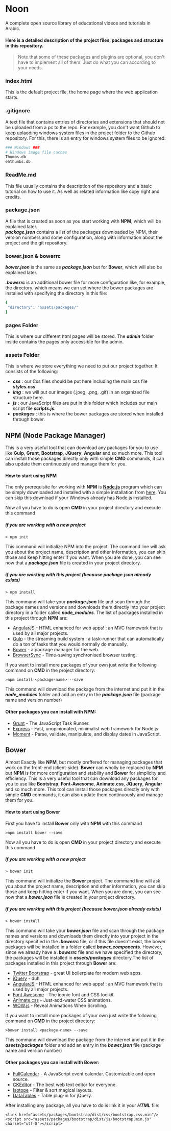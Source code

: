 # Noon

A complete open source library of educational videos and tutorials in Arabic.

#### Here is a detailed description of the project files, packages and structure in this repository.

>Note that some of these packages and plugins are optional, you don't have to implement all of them. Just do what you can according to your needs.

### index.html
This is the default project file, the home page where the web application starts.

### .gitignore
A text file that contains entries of directories and extensions that should not be uploaded from a pc to the repo. For example, you don't want Github to keep uplaoding windows system files in the project folder to the Github repository. For this, there is an entry for windows system files to be ignored:
```sh
### Windows ###
# Windows image file caches
Thumbs.db
ehthumbs.db
```

### ReadMe.md
This file usually contains the description of the repository and a basic tutorial on how to use it. As well as related information like copy right and credits.

### package.json
A file that is created as soon as you start working with **NPM**, which will be explained later.  
***package.json*** contains a list of the packages downloaded by NPM, their version numbers and some configuration, along with information about the project and the git repository.

### bower.json & bowerrc
***bower.json*** is the same as ***package.json*** but for **Bower**, which will also be explained later.

 ***.bowerrc*** is an additional bower file for more configuration like, for example, the directory. which means we can set where the bower packages are installed with specifying the directory in this file:
 ```sh
{
  "directory": "assets/packages/"
}
```

### pages Folder
This is where our different html pages will be stored. The ***admin*** folder inside contains the pages only accessible for the admin.

### assets Folder
This is where we store everything we need to put our project together. It consists of the following:

* ***css*** : our Css files should be put here including the main css file ***styles.css***.
* ***img*** : we will put our images (.jpeg, .png, .gif) in an organized file structure here.
* ***js*** : our JavaScript files are put in this folder which includes our main script file ***scripts.js***.
* ***packages*** : this is where the bower packages are stored when installed through bower.



## NPM (Node Package Manager)
This is a very useful tool that can download any packages for you to use like **Gulp**, **Grunt**, **Bootstrap**, **JQuery**, **Angular** and so much more. This tool can install those packages directly only with simple **CMD** commands, it can also update them continuously and manage them for you.

#### How to start using **NPM**
The only prerequisite for working with **NPM** is **[Node.js]** program which can be simply downloaded and installed with a simple installation from [here](https://nodejs.org/en/download/).
You can skip this download if your Windows already has Node.js installed.

Now all you have to do is open **CMD** in your project directory and execute this command
##### if you are working with a new project

    > npm init
This command will initialize NPM into the project. The command line will ask you about the project name, description and other information, you can skip those and keep hitting enter if you want.
When you are done, you can see now that a ***package.json*** file is created in your project directory.

##### if you are working with this project (because ***package.json*** already exists)

    > npm install
This command will take your ***package.json*** file and scan through the package names and versions and downloads them directly into your project directory in a folder called ***node_modules***. The list of packages installed in this project through **NPM** are:

* [AngularJS] - HTML enhanced for web apps! : an MVC framework that is used by all major projects.
* [Gulp] - the streaming build system : a task-runner that can automatically do a ton of tasks that you would normally do manually.
* [Bower] - a package manager for the web.
* [BrowserSync] - Time-saving synchronised browser testing.

If you want to install more packages of your own just write the following command on **CMD** in the project directory:

    >npm install <package-name> --save
This command will download the package from the internet and put it in the ***node_modules*** folder and add an entry in the ***package.json*** file (package name and version number)

#### Other packages you can install with **NPM**:
* [Grunt] - The JavaScript Task Runner.
* [Express] - Fast, unopinionated, minimalist web framework for Node.js
* [Moment] - Parse, validate, manipulate, and display dates in JavaScript.


## Bower
Almost Exactly like **NPM**, but mostly preffered for managing packages that work on the front-end (client-side). **Bower** can wholly be replaced by **NPM** but **NPM** is for more configuration and stability and **Bower** for simplicity and efficiency.
This is a very useful tool that can download any packages for you to use like **Bootstrap**, **Font-Awesome**, **Animate.css**, **JQuery**, **Angular** and so much more. This tool can install those packages directly only with simple **CMD** commands, it can also update them continuously and manage them for you.

#### How to start using **Bower**
First you have to install **Bower** only with **NPM** with this command

    >npm install bower --save
Now all you have to do is open **CMD** in your project directory and execute this command
##### if you are working with a new project

    > bower init
This command will initialize the **Bower** project. The command line will ask you about the project name, description and other information, you can skip those and keep hitting enter if you want.
When you are done, you can see now that a ***bower.json*** file is created in your project directory.

##### if you are working with this project (because ***bower.json*** already exists)

    > bower install
This command will take your ***bower.json*** file and scan through the package names and versions and downloads them directly into your project in the directory specified in the ***.bowerrc*** file, or if this file doesn't exist, the bower packages will be installed in a folder called ***bower_components***. However, since we already have a ***.bowerrc*** file and we have specified the directory, the packages will be installed in ***assets/packages*** directory.The list of packages installed in this project through **Bower** are:

* [Twitter Bootstrap] - great UI boilerplate for modern web apps.
* [jQuery] - duh
* [AngularJS] - HTML enhanced for web apps! : an MVC framework that is used by all major projects.
* [Font Awesome] - The iconic font and CSS toolkit.
* [Animate.css] - Just-add-water CSS animations.
* [WOW.js] - Reveal Animations When Scrolling.

If you want to install more packages of your own just write the following command on **CMD** in the project directory:

    >bower install <package-name> --save
This command will download the package from the internet and put it in the ***assets/packages*** folder and add an entry in the ***bower.json*** file (package name and version number)

#### Other packages you can install with **Bower**:
* [FullCalendar] - A JavaScript event calendar. Customizable and open source.
* [CKEditor] - The best web text editor for everyone.
* [Isotope] - Filter & sort magical layouts.
* [DataTables] - Table plug-in for jQuery.

After installing any package, all you have to do is link it in your ***HTML*** file:

    <link href="assets/packages/bootstrap/dist/css/bootstrap.css.min"/>
    <script src="assets/packages/bootstrap/dist/js/bootstrap.min.js" charset="utf-8"></script>


   [node.js]: <http://nodejs.org>
   [Twitter Bootstrap]: <http://twitter.github.com/bootstrap/>
   [Grunt]: <http://gruntjs.com/>
   [jQuery]: <http://jquery.com>
   [express]: <http://expressjs.com>
   [AngularJS]: <http://angularjs.org>
   [Gulp]: <http://gulpjs.com>
   [Bower]: <https://bower.io/>
   [BrowserSync]: <https://www.browsersync.io/>
   [Moment]: <http://momentjs.com/>
   [Font Awesome]: <http://fontawesome.io/>
   [Animate.css]: <https://daneden.github.io/animate.css/>
   [FullCalendar]: <http://mynameismatthieu.com/WOW/>
   [CKEditor]: <http://ckeditor.com/>
   [Isotope]: <http://isotope.metafizzy.co/>
   [DataTables]: <https://datatables.net/>
   [WOW.js]: <http://mynameismatthieu.com/WOW/>
